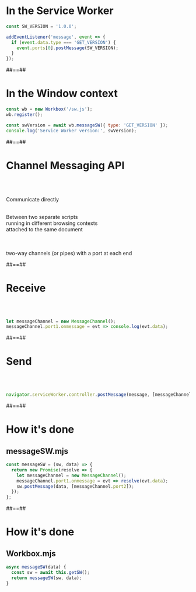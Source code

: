 <!-- .slide: class="with-code" data-background="#fb8c00" -->

# In the Service Worker

<!-- .element: style="color:white" -->

```javascript
const SW_VERSION = '1.0.0';

addEventListener('message', event => {
  if (event.data.type === 'GET_VERSION') {
    event.ports[0].postMessage(SW_VERSION);
  }
});
```

<!-- .element: class="big-code" -->

##==##

<!-- .slide: class="with-code" data-background="#fb8c00" -->

# In the Window context

<!-- .element: style="color:white" -->

```javascript
const wb = new Workbox('/sw.js');
wb.register();

const swVersion = await wb.messageSW({ type: 'GET_VERSION' });
console.log('Service Worker version:', swVersion);
```

<!-- .element: class="big-code" -->

##==##

# Channel Messaging API

<br><br>

Communicate directly

<!-- .element: class="center" -->

<br>
Between two separate scripts
<!-- .element: class="center" -->

<br>
running in different browsing contexts
<!-- .element: class="center" -->

<br>
attached to the same document
<!-- .element: class="center" -->

<br><br>
two-way channels (or pipes) with a port at each end

<!-- .element: class="center" -->

##==##

# Receive

<!-- .slide: class="with-code" -->

<br><br>

```javascript
let messageChannel = new MessageChannel();
messageChannel.port1.onmessage = evt => console.log(evt.data);
```

<!-- .element: class="big-code" -->

##==##

<!-- .slide: class="with-code" -->

# Send

<br><br>

```javascript
navigator.serviceWorker.controller.postMessage(message, [messageChannel.port2]);
```

<!-- .element: class="big-code" -->

##==##

<!-- .slide: class="with-code" data-background="#fb8c00" -->

# How it's done

<!-- .element: style="color:white" -->

## messageSW.mjs

```javascript
const messageSW = (sw, data) => {
  return new Promise(resolve => {
    let messageChannel = new MessageChannel();
    messageChannel.port1.onmessage = evt => resolve(evt.data);
    sw.postMessage(data, [messageChannel.port2]);
  });
};
```

<!-- .element: class="big-code" -->

##==##

<!-- .slide: class="with-code" data-background="#fb8c00" -->

# How it's done

<!-- .element: style="color:white" -->

## Workbox.mjs

```javascript
async messageSW(data) {
  const sw = await this.getSW();
  return messageSW(sw, data);
}
```

<!-- .element: class="big-code" -->
